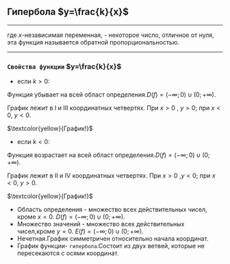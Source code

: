 ## Гипербола $y=\frac{k}{x}$
***
где $x$-независимая переменная, - некоторое число, отличное от нуля, эта функция называется обратной пропорциональностью.
***

### `Свойства функции` $y=\frac{k}{x}$
- если $k>0$:

Функция убывает на всей област определения.$D(f)=(-\infty;0) \cup (0;+\infty)$.

График лежит в I и III координатных четвертях. При $x>0$ , $y>0$; при $x<0$, $y<0$.

$\textcolor{yellow}{График!}$ 
 

- если $k<0$:

Функция возрастает на всей област определения.$D(f) =(-\infty;0) \cup (0;+\infty)$.

График лежит в II и IV координатных четвертях. При $x>0$ ,$y<0$; при $x<0$, $y>0$.

$\textcolor{yellow}{График!}$

- Область определения - множество всех действительных чисел, кроме $x=0$. $D(f) =(-\infty;0) \cup (0;+\infty)$.
- Множество значений - множество всех действительных чисел,кроме $y=0$. $E(f) = (-\infty;0) \cup (0;+\infty)$.
- Нечетная.График симметричен относительно начала координат.
- График функции- `гипербола`.Состоит из двух ветвей, которые не пересекаются с осями координат.
